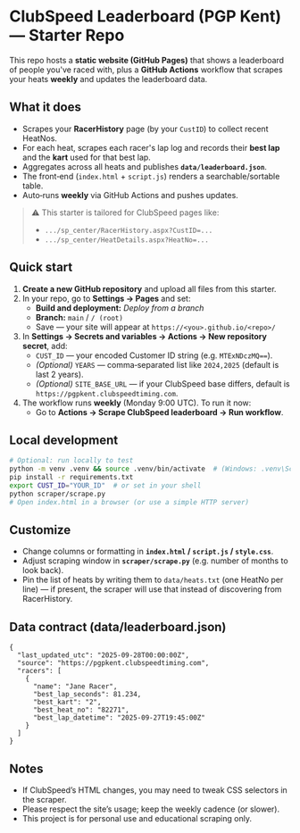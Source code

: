 # ClubSpeed Leaderboard (PGP Kent) — Starter Repo

This repo hosts a **static website (GitHub Pages)** that shows a leaderboard of people you've raced with, plus a **GitHub Actions** workflow that scrapes your heats **weekly** and updates the leaderboard data.

## What it does
- Scrapes your **RacerHistory** page (by your `CustID`) to collect recent HeatNos.
- For each heat, scrapes each racer's lap log and records their **best lap** and the **kart** used for that best lap.
- Aggregates across all heats and publishes **`data/leaderboard.json`**.
- The front‑end (`index.html` + `script.js`) renders a searchable/sortable table.
- Auto‑runs **weekly** via GitHub Actions and pushes updates.

> ⚠️ This starter is tailored for ClubSpeed pages like:  
> - `.../sp_center/RacerHistory.aspx?CustID=...`  
> - `.../sp_center/HeatDetails.aspx?HeatNo=...`

## Quick start

1. **Create a new GitHub repository** and upload all files from this starter.
2. In your repo, go to **Settings → Pages** and set:
   - **Build and deployment:** *Deploy from a branch*
   - **Branch:** `main` / `/ (root)`
   - Save — your site will appear at `https://<you>.github.io/<repo>/`
3. In **Settings → Secrets and variables → Actions → New repository secret**, add:
   - `CUST_ID` — your encoded Customer ID string (e.g. `MTExNDczMQ==`).
   - *(Optional)* `YEARS` — comma‑separated list like `2024,2025` (default is last 2 years).
   - *(Optional)* `SITE_BASE_URL` — if your ClubSpeed base differs, default is `https://pgpkent.clubspeedtiming.com`.
4. The workflow runs **weekly** (Monday 9:00 UTC). To run it now:
   - Go to **Actions → Scrape ClubSpeed leaderboard → Run workflow**.

## Local development

```bash
# Optional: run locally to test
python -m venv .venv && source .venv/bin/activate  # (Windows: .venv\Scripts\activate)
pip install -r requirements.txt
export CUST_ID="YOUR_ID"  # or set in your shell
python scraper/scrape.py
# Open index.html in a browser (or use a simple HTTP server)
```

## Customize
- Change columns or formatting in **`index.html` / `script.js` / `style.css`**.
- Adjust scraping window in **`scraper/scrape.py`** (e.g. number of months to look back).
- Pin the list of heats by writing them to `data/heats.txt` (one HeatNo per line) — if present, the scraper will use that instead of discovering from RacerHistory.

## Data contract (data/leaderboard.json)
```jsonc
{
  "last_updated_utc": "2025-09-28T00:00:00Z",
  "source": "https://pgpkent.clubspeedtiming.com",
  "racers": [
    {
      "name": "Jane Racer",
      "best_lap_seconds": 81.234,
      "best_kart": "2",
      "best_heat_no": "82271",
      "best_lap_datetime": "2025-09-27T19:45:00Z"
    }
  ]
}
```

## Notes
- If ClubSpeed’s HTML changes, you may need to tweak CSS selectors in the scraper.
- Please respect the site’s usage; keep the weekly cadence (or slower).
- This project is for personal use and educational scraping only.
